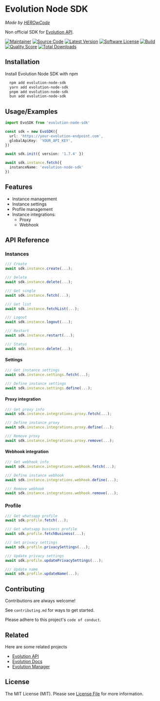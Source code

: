 # Evolution Node SDK
*Made by [HEROwCode](https://github.com/judsonjuniorr)*

Non official SDK for [Evolution API](https://github.com/EvolutionAPI/evolution-api).

[![Maintainer](https://img.shields.io/badge/maintainer-%40judsonjuniorr-%239580FF?style=plastic)](https://judsoncairo.com)
[![Source Code](https://img.shields.io/badge/source-judsonjuniorr/evolution--node--sdk-%239580FF?style=plastic)](https://github.com/judsonjuniorr/evolution-node-sdk)
[![Latest Version](https://img.shields.io/github/release/judsonjuniorr/evolution-node-sdk.svg?style=plastic&color=%239580FF)](https://github.com/judsonjuniorr/evolution-node-sdk/releases)
[![Software License](https://img.shields.io/badge/license-MIT-brightgreen.svg?style=plastic)](LICENSE)
[![Build](https://img.shields.io/scrutinizer/build/g/judsonjuniorr/evolution-node-sdk.svg?style=plastic)](https://scrutinizer-ci.com/g/judsonjuniorr/evolution-node-sdk)
[![Quality Score](https://img.shields.io/scrutinizer/g/judsonjuniorr/evolution-node-sdk.svg?style=pplastic)](https://scrutinizer-ci.com/g/judsonjuniorr/evolution-node-sdk)
[![Total Downloads](https://img.shields.io/packagist/dt/judsonjuniorr/evolution-node-sdk.svg?style=plastic)](https://packagist.org/packages/judsonjuniorr/evolution-node-sdk)
## Installation

Install Evolution Node SDK with npm

```bash
  npm add evolution-node-sdk
  yarn add evolution-node-sdk
  pnpm add evolution-node-sdk
  bun add evolution-node-sdk
```

## Usage/Examples

```typescript
import EvoSDK from 'evolution-node-sdk'

const sdk = new EvoSDK({
  url: 'https://your-evolution-endpoint.com',
  globalApiKey: 'YOUR_API_KEY',
})

await sdk.init({ version: '1.7.4' })

await sdk.instance.fetch({
  instanceName: 'evolution-node-sdk'
})
```


## Features

- Instance management
- Instance settings
- Profile management
- Instance integrations:
  - Proxy
  - Webhook


## API Reference

### Instances

```typescript
/// Create
await sdk.instance.create(...);

/// Delete
await sdk.instance.delete(...);

/// Get single
await sdk.instance.fetch(...);

/// Get list
await sdk.instance.fetchList(...);

/// Logout
await sdk.instance.logout(...);

/// Restart
await sdk.instance.restart(...);

/// Status
await sdk.instance.delete(...);
```

#### Settings

```typescript
/// Get instance settings
await sdk.instance.settings.fetch(...);

/// Define instance settings
await sdk.instance.settings.define(...);
```

#### Proxy integration

```typescript
/// Get proxy info
await sdk.instance.integrations.proxy.fetch(...);

/// Define instance proxy
await sdk.instance.integrations.proxy.define(...);

/// Remove proxy
await sdk.instance.integrations.proxy.remove(...);
```

#### Webhook integration

```typescript
/// Get webhook info
await sdk.instance.integrations.webhook.fetch(...);

/// Define instance webhook
await sdk.instance.integrations.webhook.define(...);

/// Remove webhook
await sdk.instance.integrations.webhook.remove(...);
```


### Profile

```typescript
/// Get whatsapp profile
await sdk.profile.fetch(...);

/// Get whatsapp business profile
await sdk.profile.fetchBusiness(...);

/// Get privacy settings
await sdk.profile.privacySettings(...);

/// Update privacy settings
await sdk.profile.updatePrivacySettings(...);

/// Update name
await sdk.profile.updateName(...);
```


## Contributing

Contributions are always welcome!

See `contributing.md` for ways to get started.

Please adhere to this project's `code of conduct`.


## Related

Here are some related projects

- [Evolution API](https://github.com/EvolutionAPI/evolution-api)
- [Evolution Docs](https://github.com/EvolutionAPI/evolution-api)
- [Evolution Manager](https://github.com/EvolutionAPI/evolution-api)


## License

The MIT License (MIT). Please see [License File](https://github.com/judsonjuniorr/evolution-node-sdk/blob/master/LICENSE) for more information.